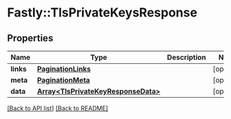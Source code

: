 # Fastly::TlsPrivateKeysResponse

## Properties

| Name | Type | Description | Notes |
| ---- | ---- | ----------- | ----- |
| **links** | [**PaginationLinks**](PaginationLinks.md) |  | [optional] |
| **meta** | [**PaginationMeta**](PaginationMeta.md) |  | [optional] |
| **data** | [**Array&lt;TlsPrivateKeyResponseData&gt;**](TlsPrivateKeyResponseData.md) |  | [optional] |

[[Back to API list]](../../README.md#endpoints) [[Back to README]](../../README.md)

